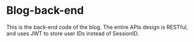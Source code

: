 # Blog-back-end

This is the back-end code of the blog. The entire APIs design is RESTful, and uses JWT to store user IDs instead of SessionID.
